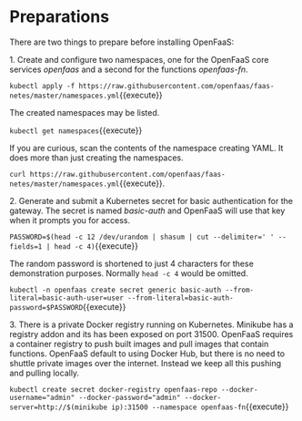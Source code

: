 # Preparations #

There are two things to prepare before installing OpenFaaS:

1\. Create and configure two namespaces, one for the OpenFaaS core services _openfaas_ and a second for the functions _openfaas-fn_.

`kubectl apply -f https://raw.githubusercontent.com/openfaas/faas-netes/master/namespaces.yml`{{execute}}

The created namespaces may be listed.

`kubectl get namespaces`{{execute}}

If you are curious, scan the contents of the namespace creating YAML. It does more than just creating the namespaces.

`curl https://raw.githubusercontent.com/openfaas/faas-netes/master/namespaces.yml`{{execute}}.

2\. Generate and submit a Kubernetes secret for basic authentication for the gateway. The secret is named _basic-auth_ and OpenFaaS will use that key when it prompts you for access.

`PASSWORD=$(head -c 12 /dev/urandom | shasum | cut --delimiter=' ' --fields=1 | head -c 4)`{{execute}}

The random password is shortened to just 4 characters for these demonstration purposes. Normally `head -c 4` would be omitted.

`kubectl -n openfaas create secret generic basic-auth --from-literal=basic-auth-user=user --from-literal=basic-auth-password=$PASSWORD`{{execute}}

3\. There is a private Docker registry running on Kubernetes. Minikube has a registry addon and its has been exposed on port 31500. OpenFaaS requires a container registry to push built images and pull images that contain functions. OpenFaaS default to using Docker Hub, but there is no need to shuttle private images over the internet. Instead we keep all this pushing and pulling locally.

`kubectl create secret docker-registry openfaas-repo --docker-username="admin" --docker-password="admin" --docker-server=http://$(minikube ip):31500 --namespace openfaas-fn`{{execute}}
